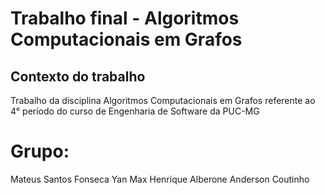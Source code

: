 # Trabalho final - Algoritmos Computacionais em Grafos

## Contexto do trabalho

Trabalho da disciplina Algoritmos Computacionais em Grafos referente ao 4° período do curso de Engenharia de Software da PUC-MG

# Grupo:

Mateus Santos Fonseca
Yan Max
Henrique Alberone
Anderson Coutinho
